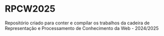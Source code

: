 # RPCW2025
Repositório criado para conter e compilar os trabalhos da cadeira de Representação e Processamento de Conhecimento da Web - 2024/2025
